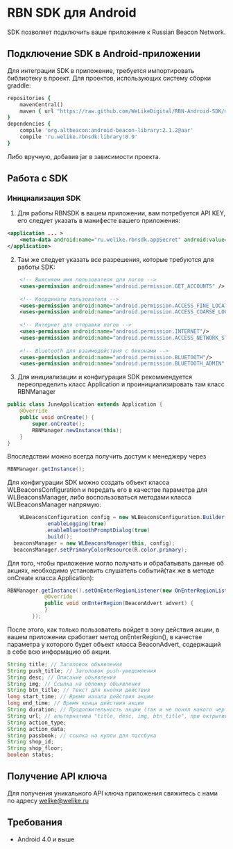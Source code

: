 RBN SDK для Android
==============

SDK позволяет подключить ваше приложение к Russian Beacon Network.

## Подключение SDK в Android-приложении

Для интеграции SDK в приложение, требуется импортировать библиотеку в проект. Для проектов, использующих систему сборки graddle:

```ruby
repositories {
    mavenCentral()
    maven { url "https://raw.github.com/WeLikeDigital/RBN-Android-SDK/master" }
}
dependencies {
    compile 'org.altbeacon:android-beacon-library:2.1.2@aar'
    compile 'ru.welike.rbnsdk:library:0.9'
}
```

Либо вручную, добавив jar в зависимости проекта.

## Работа с SDK

### Инициализация SDK

1) Для работы RBNSDK в вашем приложении, вам потребуется API KEY, его следует указать в манифесте вашего приложения:
```XML
<application ... >
	<meta-data android:name="ru.welike.rbnsdk.appSecret" android:value="<YUOR_API_KEY>" />
</application>
```
2) Там же следует указать все разрешения, которые требуются для работы SDK:
```XML
	<!-- Выясняем имя пользователя для логов -->
	<uses-permission android:name="android.permission.GET_ACCOUNTS" />
	
	<!-- Координаты пользователя -->
	<uses-permission android:name="android.permission.ACCESS_FINE_LOCATION"/>
	<uses-permission android:name="android.permission.ACCESS_COARSE_LOCATION"/>
	
	<!-- Интернет для отправки логов -->
	<uses-permission android:name="android.permission.INTERNET"/>
	<uses-permission android:name="android.permission.ACCESS_NETWORK_STATE"/>
	
	<!-- Bluetooth для взаимодействия с биконами -->
	<uses-permission android:name="android.permission.BLUETOOTH"/>
	<uses-permission android:name="android.permission.BLUETOOTH_ADMIN" />
```

3) Для инициализации и конфигурация SDK рекоммендуется переопределить класс Application и проинициализировать там класс RBNManager
```Java
public class JuneApplication extends Application {
    @Override
    public void onCreate() {
        super.onCreate();
        RBNManager.newInstance(this);
    }
}
```

Впоследствии можно всегда получить достум к менеджеру через 
```Java
RBNManager.getInstance();
```

Для конфигурации SDK можно создать объект класса WLBeaconsConfiguration и передать его в качестве параметра для WLBeaconsManager, либо воспользоваться методами класса WLBeaconsManager напрямую:
```Java
	WLBeaconsConfiguration config = new WLBeaconsConfiguration.Builder()
            .enableLogging(true)
            .enableBluetoothPromptDialog(true)
            .build();
  beaconsManager = new WLBeaconsManager(this, config);
  beaconsManager.setPrimaryColorResource(R.color.primary);
```

Для того, чтобы приложение могло получать и обрабатывать данные об акциях, необходимо установить слушатель событий(так же в методе onCreate класса Application):
```Java
RBNManager.getInstance().setOnEnterRegionListener(new OnEnterRegionListener() {
            @Override
            public void onEnterRegion(BeaconAdvert advert) {
            }
        });
```

После этого, как только пользователь войдет в зону действия акции, в вашем приложении сработает метод onEnterRegion(), в качестве параметра у которого будет объект класса BeaconAdvert, содержащий в себе всю информацию об акции. 
```Java
String title; // Заголовок объявления
String push_title; // Заголовок push-уведомления
String desc; // Описание объявления
String img; // Ссылка на обложку объявления
String btn_title; // Текст для кнопки действия
long start_time; // Время начала действия акции
long end_time; // Время конца действия акции
String duration; // Продолжительность акции (так и не понял какого черта это строка)
String url; // альтернатива "title, desc, img, btn_title", при октрытии пуша отркываем урл в браузере
String action_type;
String action_data;
String passbook; // ссылка на купон для пассбука
String shop_id;
String shop_floor;
boolean status;
```
## Получение API ключа
Для получения уникального API ключа приложения свяжитесь с нами по адресу welike@welike.ru

## Требования

* Android 4.0 и выше

